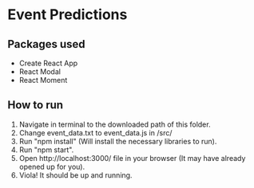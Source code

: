 # Event Predictions

## Packages used
- Create React App
- React Modal
- React Moment

## How to run
1. Navigate in terminal to the downloaded path of this folder.
2. Change event_data.txt to event_data.js in /src/
2. Run "npm install" (Will install the necessary libraries to run).
3. Run "npm start".
4. Open http://localhost:3000/ file in your browser (It may have already opened up for you).
5. Viola! It should be up and running.



